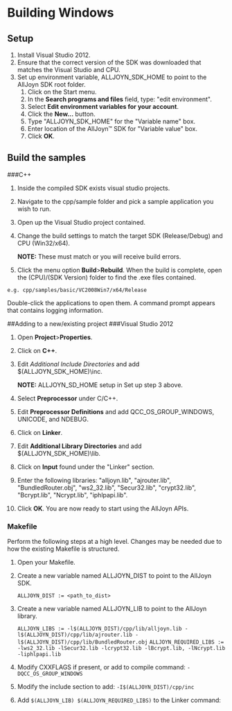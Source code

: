# Building Windows

## Setup
1. Install Visual Studio 2012.
2. Ensure that the correct version of the SDK was downloaded that matches the Visual Studio and CPU.
3. Set up environment variable, ALLJOYN_SDK_HOME to point to the AllJoyn SDK root folder.
    1. Click on the Start menu.
    2. In the **Search programs and files** field, type: "edit environment".
    3. Select **Edit environment variables for your account**.
    4. Click the **New...** button.
    5. Type "ALLJOYN_SDK_HOME" for the "Variable name" box.
    6. Enter location of the AllJoyn&trade; SDK for "Variable value" box.
    7. Click **OK**.


## Build the samples
###C++
1. Inside the compiled SDK exists visual studio projects.
2. Navigate to the cpp/sample folder and pick a sample application you wish to run.
3. Open up the Visual Studio project contained.
4. Change the build settings to match the target SDK (Release/Debug) and CPU (Win32/x64).

   **NOTE:** These must match or you will receive build errors.

5. Click the menu option **Build**>**Rebuild**.
When the build is complete, open the (CPU)/(SDK Version) folder to find the .exe files contained.

```
e.g. cpp/samples/basic/VC2008Win7/x64/Release
```

Double-click the applications to open them. A command prompt appears that contains logging information.

##Adding to a new/existing project
###Visual Studio 2012
1. Open **Project**>**Properties**.

2. Click on **C++**.

3. Edit *Additional Include Directories* and add $(ALLJOYN_SDK_HOME)\inc.

   **NOTE:** ALLJOYN_SD_HOME setup in Set up step 3 above.

4. Select **Preprocessor** under C/C++.

5. Edit **Preprocessor Definitions** and add QCC_OS_GROUP_WINDOWS, UNICODE, and NDEBUG.

6. Click on **Linker**.

7. Edit **Additional Library Directories** and add $(ALLJOYN_SDK_HOME)\lib.

8. Click on **Input** found under the "Linker" section.

9. Enter the following libraries: "alljoyn.lib", "ajrouter.lib", "BundledRouter.obj", "ws2_32.lib", "Secur32.lib", "crypt32.lib", "Bcrypt.lib", "Ncrypt.lib", "iphlpapi.lib".
    
10. Click **OK**.  You are now ready to start using the AllJoyn APIs.


### Makefile

Perform the following steps at a high level. Changes may be needed due to how the existing Makefile is structured.

1. Open your Makefile.
2. Create a new variable named ALLJOYN_DIST to point to the AllJoyn SDK.
    
    `ALLJOYN_DIST := <path_to_dist>`

3. Create a new variable named ALLJOYN_LIB to point to the AllJoyn library.

    `ALLJOYN_LIBS := -l$(ALLJOYN_DIST)/cpp/lib/alljoyn.lib -l$(ALLJOYN_DIST)/cpp/lib/ajrouter.lib -l$(ALLJOYN_DIST)/cpp/lib/BundledRouter.obj`
    `ALLJOYN_REQUIRED_LIBS := -lws2_32.lib -lSecur32.lib -lcrypt32.lib -lBcrypt.lib, -lNcrypt.lib -liphlpapi.lib`

4. Modify CXXFLAGS if present, or add to compile command: `-DQCC_OS_GROUP_WINDOWS`

5. Modify the include section to add: `-I$(ALLJOYN_DIST)/cpp/inc`

6. Add `$(ALLJOYN_LIB) $(ALLJOYN_REQUIRED_LIBS)` to the Linker command:
